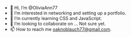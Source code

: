 - 👋 Hi, I’m @OliviaAnn77
- 👀 I’m interested in networking and setting up a portfolio.
- 🌱 I’m currently learning CSS and JavaScript.
- 💞️ I’m looking to collaborate on ... Not sure yet.
- 📫 How to reach me oaknoblauch77@gmail.com.

<!---
OliviaAnn77/OliviaAnn77 is a ✨ special ✨ repository because its `README.md` (this file) appears on your GitHub profile.
You can click the Preview link to take a look at your changes.
--->
